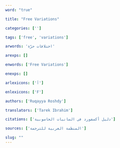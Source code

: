 ```yaml
---
word: "true"

title: "Free Variations"

categories: ['']

tags: ['free', 'variations']

arwords: 'اختلافات حرّة'

arexps: []

enwords: ['Free Variations']

enexps: []

arlexicons: ['أ']

enlexicons: ['F']

authors: ['Ruqayya Roshdy']

translators: ['Tarek Ibrahim']

citations: ['دليل أكسفورد في السانيات الحاسوبية']

sources: ['المنظمة العربية للترجمة']

slug: ""
---
```

